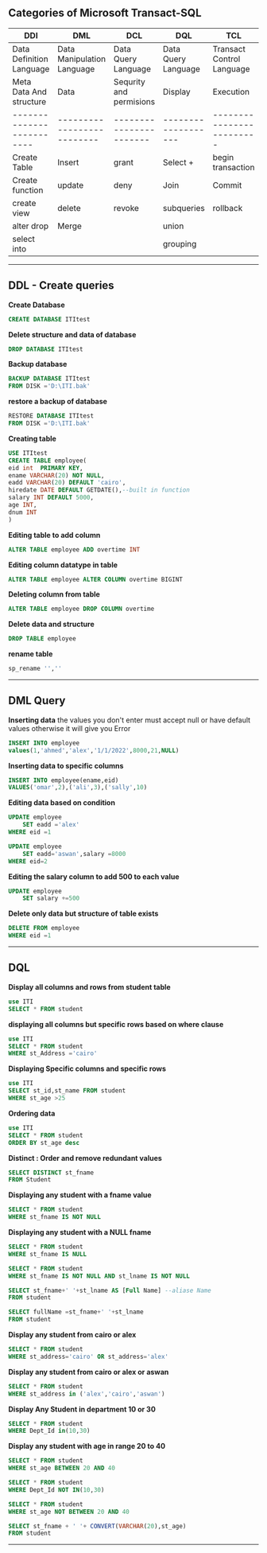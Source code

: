 ## Categories of Microsoft Transact-SQL

| DDl                      | DML                        | DCL                     | DQL                 | TCL                       |
| ------------------------ | -------------------------- | ----------------------- | ------------------- | ------------------------- |
| Data Definition Language | Data Manipulation Language | Data Query Language     | Data Query Language | Transact Control Language |
| Meta Data And structure  | Data                       | Sequrity and permisions | Display             | Execution                 |
|------------------------- | -------------------------- | ----------------------- | ------------------- | ------------------------- |
| Create Table             | Insert                     | grant                   | Select +            | begin transaction         |
| Create function          | update                     | deny                    | Join                | Commit                    |
| create view              | delete                     | revoke                  | subqueries          | rollback                  |
| alter drop               | Merge                      |                         | union               |                           |
| select into              |                            |                         | grouping            |                           |
___
## DDL - Create queries
**Create Database**
```sql
CREATE DATABASE ITItest
```
**Delete structure and data of database**
```sql
DROP DATABASE ITItest
```
**Backup database**
``` sql 
BACKUP DATABASE ITItest
FROM DISK ='D:\ITI.bak'
```
**restore a backup of database**
``` sql 
RESTORE DATABASE ITItest
FROM DISK ='D:\ITI.bak'
```
**Creating table**
```SQL 
USE ITItest
CREATE TABLE employee(
eid int  PRIMARY KEY,
ename VARCHAR(20) NOT NULL,
eadd VARCHAR(20) DEFAULT 'cairo',
hiredate DATE DEFAULT GETDATE(),--built in function
salary INT DEFAULT 5000,
age INT,
dnum INT
)
```
**Editing table to add column**
```sql 
ALTER TABLE employee ADD overtime INT
```
**Editing column datatype in table**
```sql
ALTER TABLE employee ALTER COLUMN overtime BIGINT
```
**Deleting column from table**
```sql
ALTER TABLE employee DROP COLUMN overtime
```
**Delete data and structure**
```sql 
DROP TABLE employee
```

**rename table**
```sql
sp_rename '',''
```
___
## DML Query
**Inserting data**
the values you don't enter must accept null or have default values otherwise it will give you Error
```sql
INSERT INTO employee 
values(1,'ahmed','alex','1/1/2022',8000,21,NULL)
```
**Inserting data to specific columns**
```sql
INSERT INTO employee(ename,eid)
VALUES('omar',2),('ali',3),('sally',10)
```
**Editing data based on condition**
```sql
UPDATE employee
	SET eadd ='alex'
WHERE eid =1
```

```sql
UPDATE employee
	SET eadd='aswan',salary =8000
WHERE eid=2
```
**Editing the salary column to add 500 to each value**
```sql
UPDATE employee
	SET salary +=500
```
**Delete only data but structure of table exists**
```sql
DELETE FROM employee
WHERE eid =1
```
___
## DQL
**Display all columns and rows from student table**
```sql
use ITI
SELECT * FROM student
```
**displaying all columns but specific rows based on where clause**
```sql
use ITI
SELECT * FROM student
WHERE st_Address ='cairo'
```
**Displaying Specific columns and specific rows**
```sql
use ITI
SELECT st_id,st_name FROM student
WHERE st_age >25
```
**Ordering data**
```sql
use ITI
SELECT * FROM student
ORDER BY st_age desc
```
**Distinct : Order and remove redundant values**
```sql
SELECT DISTINCT st_fname
FROM Student
```
**Displaying any student with a fname value**
```sql
SELECT * FROM student
WHERE st_fname IS NOT NULL
```
**Displaying any student with a NULL fname**
```sql
SELECT * FROM student
WHERE st_fname IS NULL
```

```sql
SELECT * FROM student
WHERE st_fname IS NOT NULL AND st_lname IS NOT NULL
```

```sql
SELECT st_fname+' '+st_lname AS [Full Name] --aliase Name
FROM student
```

```sql
SELECT fullName =st_fname+' '+st_lname 
FROM student
```
**Display any student from cairo or alex**
```sql 
SELECT * FROM student
WHERE st_address='cairo' OR st_address='alex' 
```
**Display any student from cairo or alex or aswan**
```sql 
SELECT * FROM student
WHERE st_address in ('alex','cairo','aswan')
```
**Display Any Student in department 10 or 30**
```sql 
SELECT * FROM student
WHERE Dept_Id in(10,30)
```
**Display any student with age in range 20 to 40**
```sql 
SELECT * FROM student
WHERE st_age BETWEEN 20 AND 40
```

```sql 
SELECT * FROM student
WHERE Dept_Id NOT IN(10,30)
```

```sql 
SELECT * FROM student
WHERE st_age NOT BETWEEN 20 AND 40
```

```sql
SELECT st_fname + ' '+ CONVERT(VARCHAR(20),st_age)
FROM student
```
___
